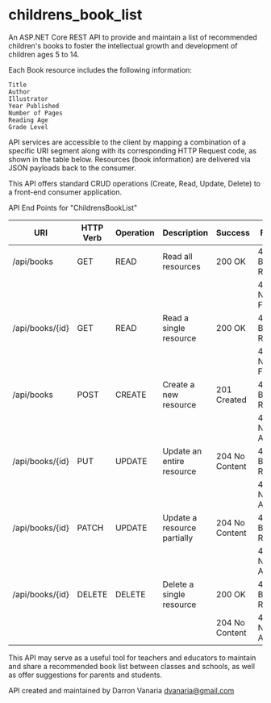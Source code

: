 # childrens_book_list
An ASP.NET Core REST API to provide and maintain a list of recommended children's books to foster the 
intellectual growth and development of children ages 5 to 14.

Each Book resource includes the following information:

    Title
    Author
    Illustrator
    Year Published
    Number of Pages
    Reading Age
    Grade Level
    
API services are accessible to the client by mapping a combination of a specific URI segment along with its 
corresponding HTTP Request code, as shown in the table below. Resources (book information) are delivered 
via JSON payloads back to the consumer.

This API offers standard CRUD operations (Create, Read, Update, Delete) to a front-end consumer application.


API End Points for "ChildrensBookList"

|         URI        | HTTP Verb |  Operation |          Description          |      Success      |      Failure      |
|--------------------|-----------|------------|-------------------------------|-------------------|-------------------|
|     /api/books     |    GET    |    READ    |      Read all resources       |      200 OK       |  400 Bad Request  |
|                    |           |            |                               |                   |   404 Not Found   |
|   /api/books/{id}  |    GET    |    READ    |    Read a single resource     |      200 OK       |  400 Bad Request  |
|                    |           |            |                               |                   |   404 Not Found   |
|     /api/books     |    POST   |   CREATE   |     Create a new resource     |    201 Created    |  400 Bad Request  |
|                    |           |            |                               |                   |  405 Not Allowed  |
|   /api/books/{id}  |    PUT    |   UPDATE   |   Update an entire resource   |   204 No Content  |  400 Bad Request  |
|                    |           |            |                               |                   |  405 Not Allowed  |
|   /api/books/{id}  |   PATCH   |   UPDATE   |  Update a resource partially  |   204 No Content  |  400 Bad Request  |
|                    |           |            |                               |                   |  405 Not Allowed  |
|   /api/books/{id}  |   DELETE  |   DELETE   |   Delete a single resource    |       200 OK      |  400 Bad Request  |
|                    |           |            |                               |   204 No Content  |  405 Not Allowed  |

This API may serve as a useful tool for teachers and educators to maintain and share a recommended book list
between classes and schools, as well as offer suggestions for parents and students.

API created and maintained by Darron Vanaria
dvanaria@gmail.com


